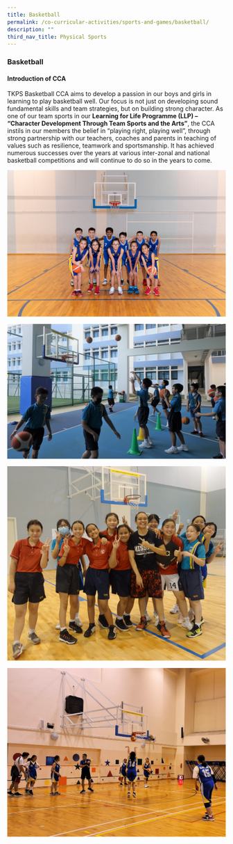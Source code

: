```yaml
---
title: Basketball
permalink: /co-curricular-activities/sports-and-games/basketball/
description: ""
third_nav_title: Physical Sports
---
```

### **Basketball**

#### **Introduction of CCA**
TKPS Basketball CCA aims to develop a passion in our boys and girls in learning to play basketball well. Our focus is not just on developing sound fundamental skills and team strategies, but on building strong character. As one of our team sports in our **Learning for Life Programme (LLP) – “Character Development Through Team Sports and the Arts”**, the CCA instils in our members the belief in “playing right, playing well”, through strong partnership with our teachers, coaches and parents in teaching of values such as resilience, teamwork and sportsmanship. It has achieved numerous successes over the years at various inter-zonal and national basketball competitions and will continue to do so in the years to come.

<img src="/images/sports1.jpg">

![](/images/2023%20CCA/Basketball%201.jpg)

![](/images/2023%20CCA/Basketball%203.jpg)

![](/images/2023%20CCA/Basketball%202.jpg)
